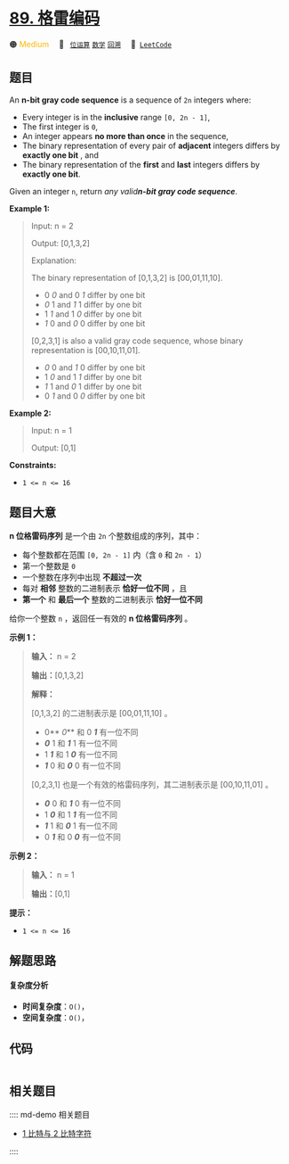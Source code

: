 # [89. 格雷编码](https://leetcode.com/problems/gray-code)

🟠 <font color=#ffb800>Medium</font>&emsp; 🔖&ensp; [`位运算`](/leetcode/outline/tag/bit-manipulation.md) [`数学`](/leetcode/outline/tag/math.md) [`回溯`](/leetcode/outline/tag/backtracking.md)&emsp; 🔗&ensp;[`LeetCode`](https://leetcode.com/problems/gray-code)


## 题目

An **n-bit gray code sequence** is a sequence of `2n` integers where:

  * Every integer is in the **inclusive** range `[0, 2n - 1]`,
  * The first integer is `0`,
  * An integer appears **no more than once** in the sequence,
  * The binary representation of every pair of **adjacent** integers differs by **exactly one bit** , and
  * The binary representation of the **first** and **last** integers differs by **exactly one bit**.

Given an integer `n`, return _any valid**n-bit gray code sequence**_.



**Example 1:**

> Input: n = 2
> 
> Output: [0,1,3,2]
> 
> Explanation:
> 
> The binary representation of [0,1,3,2] is [00,01,11,10].
> - 0 _0_ and 0 _1_ differ by one bit
> - _0_ 1 and _1_ 1 differ by one bit
> - 1 _1_ and 1 _0_ differ by one bit
> - _1_ 0 and _0_ 0 differ by one bit
> 
> [0,2,3,1] is also a valid gray code sequence, whose binary representation is [00,10,11,01].
> - _0_ 0 and _1_ 0 differ by one bit
> - 1 _0_ and 1 _1_ differ by one bit
> - _1_ 1 and _0_ 1 differ by one bit
> - 0 _1_ and 0 _0_ differ by one bit

**Example 2:**

> Input: n = 1
> 
> Output: [0,1]

**Constraints:**

  * `1 <= n <= 16`


## 题目大意

**n 位格雷码序列** 是一个由 `2n` 个整数组成的序列，其中：

  * 每个整数都在范围 `[0, 2n - 1]` 内（含 `0` 和 `2n - 1`）
  * 第一个整数是 `0`
  * 一个整数在序列中出现 **不超过一次**
  * 每对 **相邻** 整数的二进制表示 **恰好一位不同** ，且
  * **第一个** 和 **最后一个** 整数的二进制表示 **恰好一位不同**

给你一个整数 `n` ，返回任一有效的 **n 位格雷码序列** 。



**示例 1：**

> 
> 
> 
> 
> 
> **输入：** n = 2
> 
> **输出：**[0,1,3,2]
> 
> **解释：**
> 
> [0,1,3,2] 的二进制表示是 [00,01,11,10] 。
> - 0** _0_** 和 0 _**1**_ 有一位不同
> - _**0**_ 1 和 _**1**_ 1 有一位不同
> - 1 _**1**_ 和 1 _**0**_ 有一位不同
> - _**1**_ 0 和 _**0**_ 0 有一位不同
> 
> [0,2,3,1] 也是一个有效的格雷码序列，其二进制表示是 [00,10,11,01] 。
> - _**0**_ 0 和 _**1**_ 0 有一位不同
> - 1 _**0**_ 和 1 _**1**_ 有一位不同
> - _**1**_ 1 和 _**0**_ 1 有一位不同
> - 0 _**1**_ 和 0 _**0**_ 有一位不同
> 
> 

**示例 2：**

> 
> 
> 
> 
> 
> **输入：** n = 1
> 
> **输出：**[0,1]
> 
> 



**提示：**

  * `1 <= n <= 16`


## 解题思路

#### 复杂度分析

- **时间复杂度**：`O()`，
- **空间复杂度**：`O()`，

## 代码

```javascript

```

## 相关题目

:::: md-demo 相关题目
- [1 比特与 2 比特字符](https://leetcode.com/problems/1-bit-and-2-bit-characters)

::::
